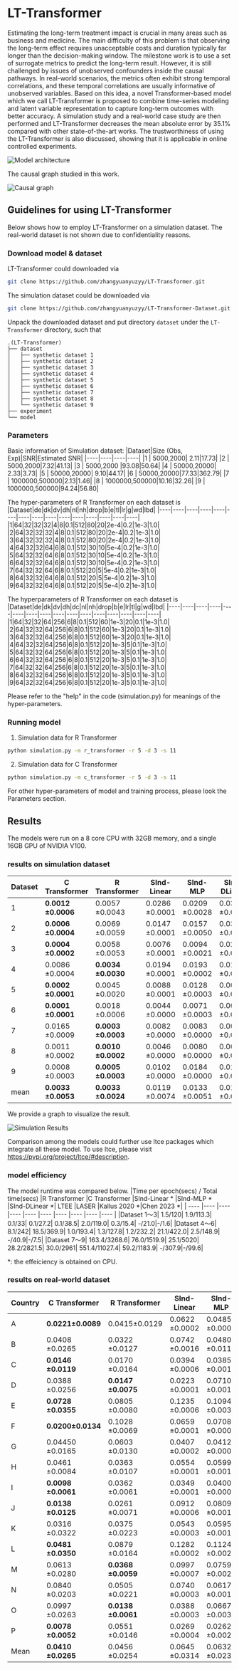 # LT-Transformer
Estimating the long-term treatment impact is crucial in many areas such as business and medicine.  The main difficulty of this problem is that observing the long-term effect requires unacceptable costs and duration typically far longer than the decision-making window. The milestone work is to use a set of surrogate metrics to predict the long-term result. However, it is still challenged by issues of unobserved confounders inside the causal pathways. In real-world scenarios, the metrics often exhibit strong temporal correlations, and these temporal correlations are usually informative of unobserved variables. Based on this idea, a novel Transformer-based model which we call LT-Transformer is proposed to combine time-series modeling and latent variable representation to capture long-term outcomes with better accuracy. A simulation study and a real-world case study are then performed and LT-Transformer decreases the mean absolute error by 35.1\% compared with other state-of-the-art works. The trustworthiness of using the LT-Transformer is also discussed, showing that it is applicable in online controlled experiments.

![Model architecture](./architecture.png)

The causal graph studied in this work.

![Causal graph](./scm.png)

## Guidelines for using LT-Transformer
Below shows how to employ LT-Transformer on a simulation dataset. The real-world dataset is not shown due to confidentiality reasons.

### Download model & dataset
LT-Transformer could downloaded via
```bash
git clone https://github.com/zhangyuanyuzyy/LT-Transformer.git
```

The simulation dataset could be downloaded via
```bash
git clone https://github.com/zhangyuanyuzyy/LT-Transformer-Dataset.git
```

Unpack the downloaded dataset and put directory `dataset` under the `LT-Transformer` directory, such that
```
.(LT-Transformer)
├── dataset
│   ├── synthetic dataset 1
│   ├── synthetic dataset 2
│   ├── synthetic dataset 3
│   ├── synthetic dataset 4
│   ├── synthetic dataset 5
│   ├── synthetic dataset 6
│   ├── synthetic dataset 7
│   ├── synthetic dataset 8
│   └── synthetic dataset 9
├── experiment
└── model
```
### Parameters

Basic information of Simulation dataset:
|Dataset|Size (Obs, Exp)|SNR|Estimated SNR|
|----|----|----|----|
|1 | 5000,2000| 2.11|17.73|
|2 | 5000,2000|7.32|41.13|
|3 | 5000,2000 |93.08|50.64|
|4 | 50000,20000| 2.33|3.73|
|5 | 50000,20000| 9.10|44.17|
|6 | 50000,20000|77.33|362.79|
|7 | 1000000,500000|2.13|1.46|
|8 | 1000000,500000|10.16|32.26|
|9 | 1000000,500000|94.24|56.80|

The hyper-parameters of R Transformer on each dataset is 
|Dataset|de|dk|dv|dh|nl|nh|drop|b|e|tl|lr|g|wd|lbd|
|----|----|----|----|----|----|----|----|----|----|----|----|----|----|----|
|1|64|32|32|32|4|8|0.1|512|80|20|2e-4|0.2|1e-3|1.0|
|2|64|32|32|32|4|8|0.1|512|80|20|2e-4|0.2|1e-3|1.0|
|3|64|32|32|32|4|8|0.1|512|80|20|2e-4|0.2|1e-3|1.0|
|4|64|32|32|64|6|8|0.1|512|30|10|5e-4|0.2|1e-3|1.0|
|5|64|32|32|64|6|8|0.1|512|30|10|5e-4|0.2|1e-3|1.0|
|6|64|32|32|64|6|8|0.1|512|30|10|5e-4|0.2|1e-3|1.0|
|7|64|32|32|64|6|8|0.1|512|20|5|5e-4|0.2|1e-3|1.0|
|8|64|32|32|64|6|8|0.1|512|20|5|5e-4|0.2|1e-3|1.0|
|9|64|32|32|64|6|8|0.1|512|20|5|5e-4|0.2|1e-3|1.0|

The hyperparameters of R Transformer on each dataset is 
|Dataset|de|dk|dv|dh|dc|nl|nh|drop|b|e|lr|tl|g|wd|lbd|
|----|----|----|----|----|----|----|----|----|----|----|----|----|----|----|----|
|1|64|32|32|64|256|6|8|0.1|512|60|1e-3|20|0.1|1e-3|1.0|
|2|64|32|32|64|256|6|8|0.1|512|60|1e-3|20|0.1|1e-3|1.0|
|3|64|32|32|64|256|6|8|0.1|512|60|1e-3|20|0.1|1e-3|1.0|
|4|64|32|32|64|256|6|8|0.1|512|20|1e-3|5|0.1|1e-3|1.0|
|5|64|32|32|64|256|6|8|0.1|512|20|1e-3|5|0.1|1e-3|1.0|
|6|64|32|32|64|256|6|8|0.1|512|20|1e-3|5|0.1|1e-3|1.0|
|7|64|32|32|64|256|6|8|0.1|512|20|1e-3|5|0.1|1e-3|1.0|
|8|64|32|32|64|256|6|8|0.1|512|20|1e-3|5|0.1|1e-3|1.0|
|9|64|32|32|64|256|6|8|0.1|512|20|1e-3|5|0.1|1e-3|1.0|

Please refer to the "help" in the code (simulation.py) for meanings of the hyper-parameters. 

### Running model
1. Simulation data for R Transformer
```bash
python simulation.py -m r_transformer -r 5 -d 3 -s 11
```

2. Simulation data for C Transformer
```bash
python simulation.py -m c_transformer -r 5 -d 3 -s 11
```

For other hyper-parameters of model and training process, please look the Parameters section.

## Results
The models were run on a 8 core CPU with 32GB memory, and a single 16GB GPU of NVIDIA V100.
### results on simulation dataset
|Dataset             |C Transformer       |R Transformer       |SInd-Linear         |SInd-MLP            |SInd-DLinear        |LTEE                |LASER | KF(Kallus 2020)| DML(Chen 2023)|
| ---- |---- |---- |---- |---- |---- |---- |---- |---- |---- |
|1                   |**0.0012    ±0.0006**   |0.0057    ±0.0043   |0.0286    ±0.0001   |0.0209    ±0.0028   |0.0316    ±0.0167   |0.0362    ±0.0019   |0.0185    ±0.0050    | 0.0032    ±0.0022   |0.0045    ±0.0008|
|2                   |**0.0006    ±0.0004**   |0.0069    ±0.0059   |0.0147    ±0.0001   |0.0157    ±0.0050   |0.0313    ±0.0246   |0.0263    ±0.0041   |0.0485    ±0.0062    | 0.0018    ±0.0013   |0.0019    ±0.0005|
|3                   |**0.0004    ±0.0002**   |0.0058    ±0.0053   |0.0076    ±0.0001   |0.0094    ±0.0021   |0.0275    ±0.0135   |0.0120    ±0.0041   |0.0162    ±0.0049    | 0.0010    ±0.0011   |0.0024    ±0.0004|
|4                   |0.0086    ±0.0004   |**0.0034    ±0.0030**   |0.0194    ±0.0001   |0.0193    ±0.0002   |0.0195    ±0.0001   |0.0135    ±0.0015   |0.0098    ±0.0038    | 0.0103    ±0.0029   |0.0074    ±0.0001|
|5                   |**0.0002    ±0.0001**   |0.0045    ±0.0020   |0.0088    ±0.0001   |0.0128    ±0.0003   |0.0091    ±0.0001   |0.0084    ±0.0015   |0.0073    ±0.0026    | 0.0014    ±0.0008   |0.0015    ±0.0001|
|6                   |**0.0001    ±0.0001**   |0.0018    ±0.0006   |0.0044    ±0.0000   |0.0071    ±0.0003   |0.0046    ±0.0001   |0.0043    ±0.0016   |0.0032    ±0.0020    | 0.1070    ±0.2134   |0.0030    ±0.0000|
|7                   |0.0165    ±0.0009   |**0.0003    ±0.0003**   |0.0082    ±0.0000   |0.0083    ±0.0000   |0.0083    ±0.0000   |0.0013    ±0.0003   |0.0084    ±0.0062    | 0.0162    ±0.0099   |0.0077    ±0.0007|
|8                   |0.0011    ±0.0002   |**0.0010    ±0.0002**   |0.0046    ±0.0000   |0.0080    ±0.0000   |0.0047    ±0.0000   |0.0127    ±0.0003   |0.0116    ±0.0034    | 0.0011    ±0.0012   |0.0030    ±0.0000|
|9                   |0.0008    ±0.0003   |**0.0005    ±0.0003**   |0.0102    ±0.0000   |0.0184    ±0.0000   |0.0105    ±0.0000   |0.0006    ±0.0001   |0.0094    ±0.0069    | 0.3658    ±0.2918   |0.0047    ±0.0001|
|mean                |**0.0033   ±0.0053**  |**0.0033   ±0.0024**  |0.0119   ±0.0074  |0.0133   ±0.0051  |0.0164   ±0.0106  |0.0128   ±0.0111  |0.0148    ±0.0127  |0.0564   ±0.1140  |0.0040   ±0.0021  |

We provide a graph to visualize the result.

![Simulation Results](./simresult.png)

Comparison among the models could further use ltce packages which integrate all these model. To use ltce, please visit https://pypi.org/project/ltce/#description.

### model efficiency
The model runtime was compared below.
|Time per epoch(secs) / Total time(secs)	|R Transformer	|C Transformer	|SInd-Linear *	|SInd-MLP *	|SInd-DLinear *|	LTEE	|LASER	|Kallus 2020 *|Chen 2023 *|
| ---- |---- |---- |---- |---- |---- |---- |---- |---- |---- |
|Dataset 1～3|	1.5/120|	1.9/113.3|	0.1/33|	0.1/27.2|	0.1/38.5|	2.0/119.0|	0.3/15.4|	-/21.0|-/1.6|
|Dataset 4～6|	8.1/242|	18.5/369.9|	1.0/193.4|	1.3/127.8|	1.2/232.2|	21.1/422.0|	2.5/148.9|	-/40.9|-/7.5|
|Dataset 7～9|	163.4/3268.6|	76.0/1519.9|	25.1/5020|	28.2/2821.5|	30.0/2961|	551.4/11027.4|	59.2/1183.9|	-/307.9|-/99.6|

*: the effeiciency is obtained on CPU.

### results on real-world dataset
|Country|C Transformer|R Transformer|SInd-Linear|SInd-MLP|SInd-DLinear|LTEE|LASER|KF| DML|
| ---- |---- |---- |---- |---- |---- |---- |---- | ---- | ---- |
|A | **0.0221±0.0089** |0.0415±0.0129 |0.0622  ±0.0002 |0.0485  ±0.0009 |0.0555  ±0.0003 |0.1317  ±0.0078 |0.0627  ±0.0101 |0.0750    ±0.0159   |0.0446    ±0.0262   |
|B | 0.0408  ±0.0265 |0.0322  ±0.0127 |0.0742  ±0.0016 |0.0480  ±0.0112 | **0.0091  ±0.0021** |0.1233  ±0.0438 |0.1332  ±0.0028 |0.2419    ±0.0248   |0.2687    ±0.0172   |
|C | **0.0146  ±0.0119** |0.0170  ±0.0164 |0.0394  ±0.0006 |0.0385  ±0.0019 |0.0458  ±0.0014 |0.1077  ±0.0193 |0.0535  ±0.0063 | 0.0716    ±0.0098   |0.1110    ±0.0282   |
|D | 0.0388  ±0.0256 |**0.0147  ±0.0075** |0.0223  ±0.0001 |0.0710  ±0.0011 |0.0731  ±0.0019 |0.0193  ±0.0188 |0.0459  ±0.0076 | 0.0466    ±0.0231   |0.0932    ±0.0188   |
|E | **0.0728  ±0.0355** |0.0805  ±0.0080 |0.1235  ±0.0006 |0.1094  ±0.0034 |0.1190  ±0.0020 |0.0807  ±0.0132 |0.1219  ±0.0074 |0.0863    ±0.0190   |0.0965    ±0.0214   |
|F | **0.0200±0.0134** |0.1028  ±0.0069 |0.0659  ±0.0001 |0.0708  ±0.0008 |0.0668  ±0.0002 |0.1100  ±0.0041 |0.0351  ±0.0143 | 0.0919    ±0.0055   |0.1242    ±0.0103   |
|G | 0.04450  ±0.0165 |0.0603  ±0.0130 | 0.0407  ±0.0002 |0.0412  ±0.0008 |0.0447  ±0.0004 |0.0524  ±0.0134 |0.1098  ±0.0126 | 0.0498    ±0.0067   |**0.0316    ±0.0074**  |
|H |0.0461  ±0.0084 |0.0363  ±0.0107 |0.0554  ±0.0001 |0.0599  ±0.0010 |0.0561  ±0.0004 |**0.0275  ±0.0095** |0.1779  ±0.0191 |0.0293    ±0.0068   |0.0819    ±0.0101   |
|I | **0.0098  ±0.0061** |0.0362  ±0.0061 |0.0349  ±0.0001 |0.0400  ±0.0005 |0.0362  ±0.0001 |0.0501  ±0.0061 |0.0102  ±0.0060 |0.0420    ±0.0035   |0.0242    ±0.0045   |
|J | **0.0138  ±0.0125** |0.0261  ±0.0071 |0.0912  ±0.0006 |0.0809  ±0.0013 |0.0806  ±0.0019 |0.0836  ±0.0144 |0.2007  ±0.0040 |0.1033    ±0.0118   |0.0674    ±0.0135   |
|K |0.0316  ±0.0322 |0.0375  ±0.0223 |0.0543  ±0.0003 |0.0595  ±0.0010 |0.0577  ±0.0010 |0.0297  ±0.0070 |0.0285  ±0.0039 |**0.0192    ±0.0136**   |0.0302    ±0.0158   |
|L | **0.0481  ±0.0350** |0.0879  ±0.0164 |0.1282  ±0.0002 |0.1124  ±0.0020 |0.1211  ±0.0010 |0.0575  ±0.0079 |0.1012  ±0.0050 |0.1024    ±0.0107   |0.1563    ±0.0141   |
|M | 0.0613  ±0.0280 | **0.0368  ±0.0059** |0.0997  ±0.0007 |0.0759  ±0.0020 |0.0889  ±0.0008 |0.1440  ±0.0062 |0.1863  ±0.0058 |0.1338    ±0.0139   |0.1360    ±0.0256   |
|N | 0.0840  ±0.0203 |0.0505  ±0.0221 |0.0740  ±0.0003 |0.0617  ±0.0019 |0.0673  ±0.0016 |0.1059  ±0.0072 | 0.0397  ±0.0031 |0.0270    ±0.0065   |**0.0168    ±0.0070**   |
|O |0.0997  ±0.0263 | **0.0138  ±0.0061** |0.0388  ±0.0003 |0.0667  ±0.0030 |0.0526  ±0.0021 |0.1153  ±0.0609 |0.0404  ±0.0104 |0.1023    ±0.0099   |0.0393   ±0.0108   |
|P |**0.0078  ±0.0052** |0.0551  ±0.0146 |0.0269  ±0.0004 |0.0262  ±0.0029 |0.0294  ±0.0055 |0.0719  ±0.0596 |0.0487  ±0.0035 |0.0287    ±0.0158   |0.0612    ±0.0306   |
|Mean |**0.0410  ±0.0265** |0.0456  ±0.0254 |0.0645  ±0.0314 |0.0632  ±0.0232 |0.0627  ±0.0288 |0.0819  ±0.0382 |0.0872  ±0.0594 |0.0782    ±0.0537   |0.0864   ±0.0626   |
